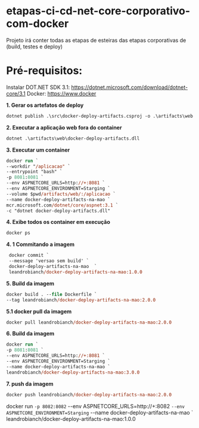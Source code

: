 # etapas-ci-cd-net-core-corporativo-com-docker
Projeto irá conter todas as etapas de esteiras das etapas corporativas de (build, testes e deploy)

# Pré-requisitos:

Instalar DOT.NET SDK 3.1: https://dotnet.microsoft.com/download/dotnet-core/3.1
Docker: https://www.docker

**1. Gerar os artefatos de deploy**
```ps
dotnet publish .\src\docker-deploy-artifacts.csproj -o .\artifacts\web
```

**2. Executar a aplicação web fora do container**
```ps
dotnet .\artifacts\web\docker-deploy-artifacts.dll
```

**3. Executar um container**
```ps
docker run `
--workdir "/aplicacao" `
--entrypoint "bash" `
-p 8081:8081 `
--env ASPNETCORE_URLS=http://+:8081 `
--env ASPNETCORE_ENVIRONMENT=Starging `
--volume $pwd/artifacts/web/:/aplicacao `
--name docker-deploy-artifacts-na-mao `
mcr.microsoft.com/dotnet/core/aspnet:3.1 `
-c "dotnet docker-deploy-artifacts.dll"
```

**4. Exibe todos os container em execução**
```ps
docker ps 
```
**4. 1 Commitando a imagem**
```ps
 docker commit `
 --message 'versao sem build' `
 docker-deploy-artifacts-na-mao  `
 leandrobianch/docker-deploy-artifacts-na-mao:1.0.0 
 ```

**5. Build da imagem**
```ps
docker build . --file Dockerfile `
--tag leandrobianch/docker-deploy-artifacts-na-mao:2.0.0
```
**5.1 docker pull da imagem**
```ps
docker pull leandrobianch/docker-deploy-artifacts-na-mao:2.0.0
```

**6. Build da imagem**
```ps
docker run `
-p 8081:8081 `
--env ASPNETCORE_URLS=http://+:8081 `
--env ASPNETCORE_ENVIRONMENT=Starging `
--name docker-deploy-artifacts-na-mao `
leandrobianch/docker-deploy-artifacts-na-mao:3.0.0
```

**7. push da imagem**
```ps
docker push leandrobianch/docker-deploy-artifacts-na-mao:2.0.0
```


docker run `
-p 8082:8082 `
--env ASPNETCORE_URLS=http://+:8082 `
--env ASPNETCORE_ENVIRONMENT=Starging `
--name docker-deploy-artifacts-na-mao `
leandrobianch/docker-deploy-artifacts-na-mao:1.0.0
